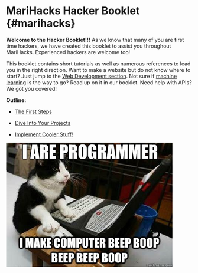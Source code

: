 # MariHacks Hacker Booklet {#marihacks}

**Welcome to the Hacker Booklet!!!** As we know that many of you are first time hackers, we have created this booklet to assist you throughout MariHacks. Experienced hackers are welcome too!

This booklet contains short tutorials as well as numerous references to lead you in the right direction. Want to make a website but do not know where to start? Just jump to the [Web Development section](/section_2_dive_into_your_projects/get_started_with_web_development.md). Not sure if [machine learning](/section_3_implement_cooler_stuff/implement_projects_with_machine_learning.md) is the way to go? Read up on it in our booklet. Need help with APIs? We got you covered!

**Outline:**

* [The First Steps](/section_1_the_first_steps/README.md)

* [Dive Into Your Projects](/section_2_dive_into_your_projects/README.md)

* [Implement Cooler Stuff!](/section_3_implement_cooler_stuff/README.md)

![](/assets/programming-meme.jpg)

